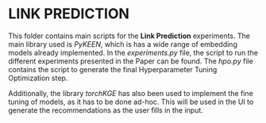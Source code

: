 # LINK PREDICTION

This folder contains main scripts for the **Link Prediction** experiments. The main library used is *PyKEEN*, which is has a wide range of embedding models already implemented. In the *experiments.py* file, the script to run the different experiments presented in the Paper can be found. The *hpo.py* file contains the script to generate the final Hyperparameter Tuning Optimization step.

Additionally, the library *torchKGE* has also been used to implement the fine tuning of models, as it has to be done ad-hoc. This will be used in the UI to generate the recommendations as the user fills in the input.
